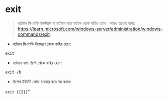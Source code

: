 # exit

> বর্তমান সিএমডি ইনস্ট্যান্স বা বর্তমান ব্যাচ ফাইল থেকে বাহির হোন।
> আরও তথ্যের জন্য: <https://learn.microsoft.com/windows-server/administration/windows-commands/exit>.

- বর্তমান সিএমডি উদাহরণ থেকে বাহির হোন:

`exit`

- বর্তমান ব্যাচ স্ক্রিপ্ট থেকে বাহির হোন:

`exit /b`

- বিশেষ ইউনিট কোড ব্যবহার করে বন্ধ করুন:

`exit {{2}}`"